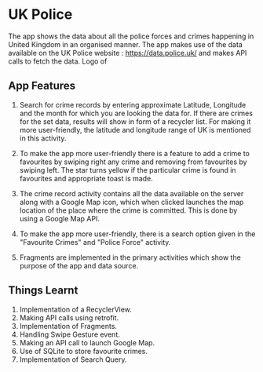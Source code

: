 # UK Police
The app shows the data about all the police forces and crimes happening in United Kingdom in an organised manner. The app makes use of the data available on the UK Police website : https://data.police.uk/ and makes API calls to fetch the data. Logo of 

## App Features

1. Search for crime records by entering approximate Latitude, Longitude and the month for which you are looking the data for. If there are crimes for the set data, results will show in form of a recycler list. For making it more user-friendly, the latitude and longitude range of UK is mentioned in this activity.

2. To make the app more user-friendly there is a feature to add a crime to favourites by swiping right any crime and removing from favourites by swiping left. The star turns yellow if the particular crime is found in favourites and appropriate toast is made.

3. The crime record activity contains all the data available on the server along with a Google Map icon, which when clicked launches the map location of the place where the crime is committed. This is done by using a Google Map API.

4. To make the app more user-friendly, there is a search option given in the "Favourite Crimes" and "Police Force" activity.

5. Fragments are implemented in the primary activities which show the purpose of the app and data source.

## Things Learnt

1. Implementation of a RecyclerView.
2. Making API calls using retrofit.
3. Implementation of Fragments.
4. Handling Swipe Gesture event.
5. Making an API call to launch Google Map.
6. Use of SQLite to store favourite crimes.
7. Implementation of Search Query.
